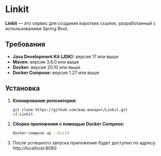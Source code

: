 # Linkit

**Linkit** — это сервис для создания коротких ссылок, разработанный с использованием Spring Boot.

## Требования

- **Java Development Kit (JDK):** версия 17 или выше
- **Maven:** версия 3.6.0 или выше
- **Docker:** версия 20.10 или выше
- **Docker Compose:** версия 1.27 или выше

## Установка

1. **Клонирование репозитория:**

   ```bash
   git clone https://github.com/ваш-аккаунт/Linkit.git
   cd Linkit

2. **Сборка приложения с помощью Docker Compose:**
   ```bash
   docker-compose up --build

3. После успешного запуска приложение будет доступно по адресу: http://localhost:8080
